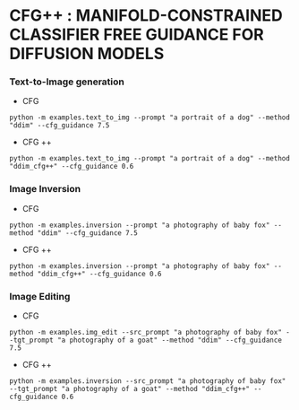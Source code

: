 # CFG++ : MANIFOLD-CONSTRAINED CLASSIFIER FREE GUIDANCE FOR DIFFUSION MODELS


### Text-to-Image generation

- CFG
```
python -m examples.text_to_img --prompt "a portrait of a dog" --method "ddim" --cfg_guidance 7.5
```

- CFG ++
```
python -m examples.text_to_img --prompt "a portrait of a dog" --method "ddim_cfg++" --cfg_guidance 0.6
```


### Image Inversion

- CFG
```
python -m examples.inversion --prompt "a photography of baby fox" --method "ddim" --cfg_guidance 7.5
```

- CFG ++
```
python -m examples.inversion --prompt "a photography of baby fox" --method "ddim_cfg++" --cfg_guidance 0.6
```

### Image Editing

- CFG
```
python -m examples.img_edit --src_prompt "a photography of baby fox" --tgt_prompt "a photography of a goat" --method "ddim" --cfg_guidance 7.5
```

- CFG ++
```
python -m examples.inversion --src_prompt "a photography of baby fox" --tgt_prompt "a photography of a goat" --method "ddim_cfg++" --cfg_guidance 0.6
```
